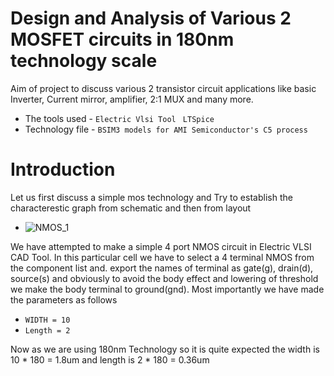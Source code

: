 # Design and Analysis of Various 2 MOSFET circuits in 180nm technology scale

Aim of project to discuss various 2 transistor circuit applications like basic Inverter, Current mirror, amplifier, 2:1 MUX and many more.
- The tools used - ```Electric Vlsi Tool``` ``` LTSpice```
- Technology file - ```BSIM3 models for AMI Semiconductor's C5 process```

# Introduction

Let us first discuss a simple mos technology and Try to establish the characterestic graph from schematic and then from layout 

- ![NMOS_1](https://user-images.githubusercontent.com/55652905/178313979-1f7bfc69-3794-4922-a449-4e75e895c508.JPG)

We have attempted to make a simple 4 port NMOS circuit in Electric VLSI CAD Tool. In this particular cell we have to select a 4  terminal NMOS from the component list and. export the names of terminal as gate(g), drain(d), source(s) and obviously to avoid the body effect and lowering of threshold we make the body terminal to ground(gnd). Most importantly we have made the parameters as follows
- ```WIDTH = 10```
- ```Length = 2```

Now as we are using 180nm Technology so it is quite expected the width is 10 * 180 = 1.8um and length is 2 * 180 = 0.36um 
